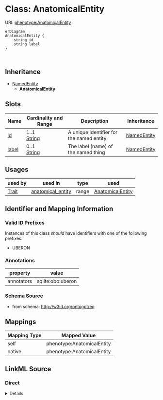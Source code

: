 # Class: AnatomicalEntity



URI: [phenotype:AnatomicalEntity](http://w3id.org/ontogpt/phenotype/AnatomicalEntity)


```mermaid
erDiagram
AnatomicalEntity {
    string id  
    string label  
}



```




## Inheritance
* [NamedEntity](NamedEntity.md)
    * **AnatomicalEntity**



## Slots

| Name | Cardinality and Range | Description | Inheritance |
| ---  | --- | --- | --- |
| [id](id.md) | 1..1 <br/> [String](String.md) | A unique identifier for the named entity | [NamedEntity](NamedEntity.md) |
| [label](label.md) | 0..1 <br/> [String](String.md) | The label (name) of the named thing | [NamedEntity](NamedEntity.md) |





## Usages

| used by | used in | type | used |
| ---  | --- | --- | --- |
| [Trait](Trait.md) | [anatomical_entity](anatomical_entity.md) | range | [AnatomicalEntity](AnatomicalEntity.md) |






## Identifier and Mapping Information


### Valid ID Prefixes

Instances of this class *should* have identifiers with one of the following prefixes:

* UBERON






### Annotations

| property | value |
| --- | --- |
| annotators | sqlite:obo:uberon |



### Schema Source


* from schema: http://w3id.org/ontogpt/eq





## Mappings

| Mapping Type | Mapped Value |
| ---  | ---  |
| self | phenotype:AnatomicalEntity |
| native | phenotype:AnatomicalEntity |





## LinkML Source

<!-- TODO: investigate https://stackoverflow.com/questions/37606292/how-to-create-tabbed-code-blocks-in-mkdocs-or-sphinx -->

### Direct

<details>
```yaml
name: AnatomicalEntity
id_prefixes:
- UBERON
annotations:
  annotators:
    tag: annotators
    value: sqlite:obo:uberon
from_schema: http://w3id.org/ontogpt/eq
rank: 1000
is_a: NamedEntity

```
</details>

### Induced

<details>
```yaml
name: AnatomicalEntity
id_prefixes:
- UBERON
annotations:
  annotators:
    tag: annotators
    value: sqlite:obo:uberon
from_schema: http://w3id.org/ontogpt/eq
rank: 1000
is_a: NamedEntity
attributes:
  id:
    name: id
    annotations:
      prompt.skip:
        tag: prompt.skip
        value: 'true'
    description: A unique identifier for the named entity
    comments:
    - this is populated during the grounding and normalization step
    from_schema: http://w3id.org/ontogpt/eq
    rank: 1000
    identifier: true
    alias: id
    owner: AnatomicalEntity
    domain_of:
    - NamedEntity
    - Publication
    range: string
  label:
    name: label
    annotations:
      owl:
        tag: owl
        value: AnnotationProperty, AnnotationAssertion
    description: The label (name) of the named thing
    from_schema: http://w3id.org/ontogpt/eq
    aliases:
    - name
    rank: 1000
    slot_uri: rdfs:label
    alias: label
    owner: AnatomicalEntity
    domain_of:
    - NamedEntity
    range: string

```
</details>